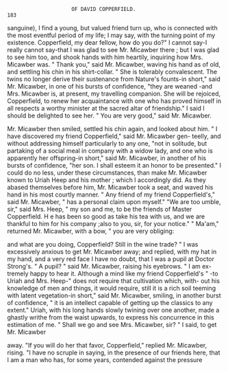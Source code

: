                          OF DAVID COPPERFIELD.                            183
sanguine), I find a young, but valued friend turn up, who is connected with
the most eventful period of my life; I may say, with the turning point of
my existence. Copperfield, my dear fellow, how do you do?"
   I cannot say-I really cannot say-that I was glad to see Mr. Micawber
there ; but I was glad to see him too, and shook hands with him heartily,
inquiring how Mrs. Micawber was.
   " Thank you," said Mr. Micawber, waving his hand as of old, and
settling his chin in his shirt-collar. " She is tolerably convalescent. The
twins no longer derive their sustenance from Nature's founts-in short,"
said Mr. Micawber, in one of his bursts of confidence, "they are weaned
-and Mrs. Micawber is, at present, my travelling companion. She will
be rejoiced, Copperfield, to renew her acquaintance with one who has proved
himself in all respects a worthy minister at the sacred altar of friendship."
   I said I should be delighted to see her.
   " You are very good," said Mr. Micawber.

   Mr. Micawber then smiled, settled his chin again, and looked about him.
   " I have discovered my friend Copperfield," said Mr. Micawber gen-
teelly, and without addressing himself particularly to any one, "not in
solitude, but partaking of a social meal in company with a widow lady,
and one who is apparently her offspring-in short," said Mr. Micawber,
in another of his bursts of confidence, "her son. I shall esteem it an
honor to be presented."
   I could do no less, under these circumstances, than make Mr. Micawber
known to Uriah Heep and his mother ; which I accordingly did. As they
abased themselves before him, Mr. Micawber took a seat, and waved his
hand in his most courtly manner.
   " Any friend of my friend Copperfield's," said Mr. Micawber, " has a
personal claim upon myself."
   "We are too umble, sir," said Mrs. Heep, " my son and me, to be the
friends of Master Copperfield. H e has been so good as take his tea with us,
and we are thankful to him for his company ;also to you, sir, for your notice."
   " Ma'am," returned Mr. Micawber, with a bow, " you are very obliging:

and what are you doing, Copperfield? Still in the wine trade? "
   I was excessively anxious to get Mr. Micawber away; and replied, with
my hat in my hand, and a very red face I have no doubt, that I was a
pupil at Doctor Strong's.
   " A pupil? " said Mr. Micawber, raising his eyebrows. " I am ex-
tremely happy to hear it. Although a mind like my friend Copperfield's "
-to Uriah and Mrs. Heep-" does not require that cultivation which, with-
out his knowledge of men and things, it would require, still it is a rich soil
teeming with latent vegetation-in short," said Mr. Micawber, smiling, in
another burst of confidence, " it is an intellect capable of getting up the
classics to any extent."
   Uriah, with his long hands slowly twining over one another, made a
ghastly writhe from the waist upwards, to express his concurrence in this
estimation of me.
   " Shall we go and see Mrs. Micawber, sir? " I said, to get Mr. Micawber

away.
   "If you will do her that favor, Copperfield," replied Mr. Micawber,
rising. "I have no scruple in saying, in the presence of our friends here,
that I am a man who has, for some years, contended against the pressure
